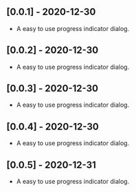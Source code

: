 ## [0.0.1] - 2020-12-30

* A easy to use progress indicator dialog.

## [0.0.2] - 2020-12-30

* A easy to use progress indicator dialog.

## [0.0.3] - 2020-12-30

* A easy to use progress indicator dialog.

## [0.0.4] - 2020-12-30

* A easy to use progress indicator dialog.

## [0.0.5] - 2020-12-31

* A easy to use progress indicator dialog.


